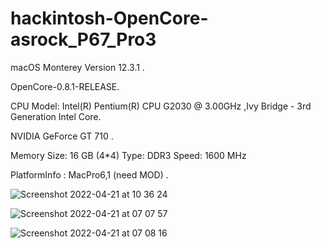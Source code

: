 # hackintosh-OpenCore-asrock_P67_Pro3
macOS Monterey Version 12.3.1 .

OpenCore-0.8.1-RELEASE.

CPU Model: Intel(R) Pentium(R) CPU G2030 @ 3.00GHz ,Ivy Bridge - 3rd Generation Intel Core.
          
NVIDIA GeForce GT 710 .

Memory  Size:	16 GB (4*4)
        Type:	DDR3
        Speed:	1600 MHz
        
PlatformInfo : MacPro6,1 (need MOD)   .    

![Screenshot 2022-04-21 at 10 36 24](https://user-images.githubusercontent.com/58649723/164426613-e9e36adc-bf86-469a-a429-39ac661331b2.png)



![Screenshot 2022-04-21 at 07 07 57](https://user-images.githubusercontent.com/58649723/164385921-0ddf1f7b-a5bd-4649-a854-171f86881d82.png)


![Screenshot 2022-04-21 at 07 08 16](https://user-images.githubusercontent.com/58649723/164385934-2d871edf-cdf6-41e8-b897-629791bc8039.png)
